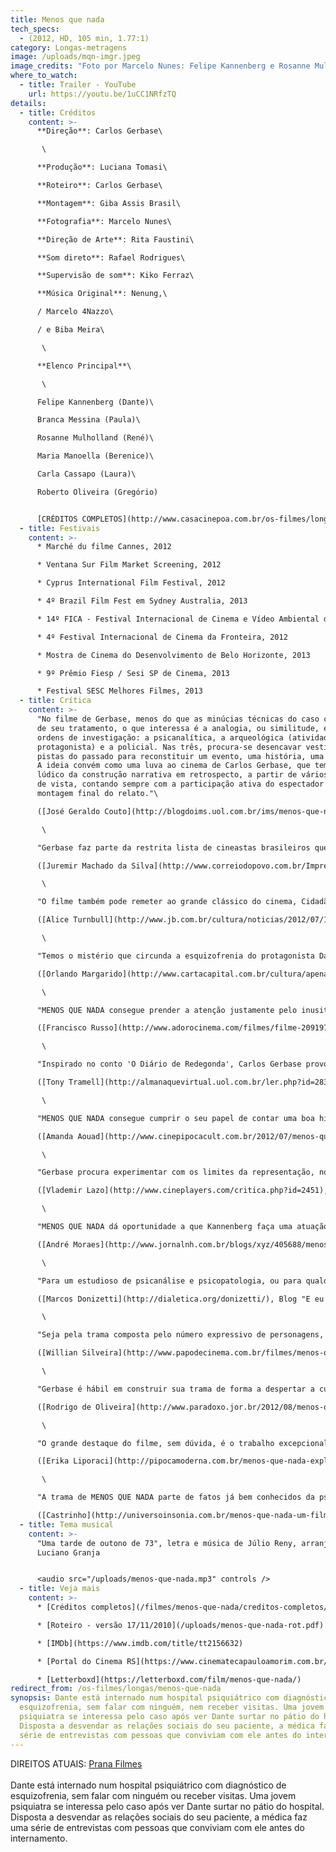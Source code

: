 ```yaml
---
title: Menos que nada
tech_specs:
  - (2012, HD, 105 min, 1.77:1)
category: Longas-metragens
image: /uploads/mqn-imgr.jpeg
image_credits: "Foto por Marcelo Nunes: Felipe Kannenberg e Rosanne Mulholland"
where_to_watch:
  - title: Trailer - YouTube
    url: https://youtu.be/1uCC1NRfzTQ
details:
  - title: Créditos
    content: >-
      **Direção**: Carlos Gerbase\

       \

      **Produção**: Luciana Tomasi\

      **Roteiro**: Carlos Gerbase\

      **Montagem**: Giba Assis Brasil\

      **Fotografia**: Marcelo Nunes\

      **Direção de Arte**: Rita Faustini\

      **Som direto**: Rafael Rodrigues\

      **Supervisão de som**: Kiko Ferraz\

      **Música Original**: Nenung,\

      / Marcelo 4Nazzo\

      / e Biba Meira\

       \

      **Elenco Principal**\

       \

      Felipe Kannenberg (Dante)\

      Branca Messina (Paula)\

      Rosanne Mulholland (René)\

      Maria Manoella (Berenice)\

      Carla Cassapo (Laura)\

      Roberto Oliveira (Gregório)


      [CRÉDITOS COMPLETOS](http://www.casacinepoa.com.br/os-filmes/longas/menos-que-nada-créditos)
  - title: Festivais
    content: >-
      * Marché du filme Cannes, 2012

      * Ventana Sur Film Market Screening, 2012

      * Cyprus International Film Festival, 2012

      * 4º Brazil Film Fest em Sydney Australia, 2013

      * 14º FICA - Festival Internacional de Cinema e Vídeo Ambiental de Goiás, 2012

      * 4º Festival Internacional de Cinema da Fronteira, 2012

      * Mostra de Cinema do Desenvolvimento de Belo Horizonte, 2013

      * 9º Prêmio Fiesp / Sesi SP de Cinema, 2013

      * Festival SESC Melhores Filmes, 2013
  - title: Crítica
    content: >-
      "No filme de Gerbase, menos do que as minúcias técnicas do caso clínico e
      de seu tratamento, o que interessa é a analogia, ou similitude, entre três
      ordens de investigação: a psicanalítica, a arqueológica (atividade do
      protagonista) e a policial. Nas três, procura-se desencavar vestígios e
      pistas do passado para reconstituir um evento, uma história, uma situação.
      A ideia convém como uma luva ao cinema de Carlos Gerbase, que tem o gosto
      lúdico da construção narrativa em retrospecto, a partir de vários pontos
      de vista, contando sempre com a participação ativa do espectador para a
      montagem final do relato."\

      ([José Geraldo Couto](http://blogdoims.uol.com.br/ims/menos-que-nada-e-muita-coisa/), Blog do Instituto Moreira Salles, 23/07/2012)\

       \

      "Gerbase faz parte da restrita lista de cineastas brasileiros que fazem pensar. O filme, adaptação de um conto de Arhur Schnitzler, vai ganhando novos sentidos depois de terminado. Pode ser 'lido' até como uma reflexão sobre o método. Para ter acesso ao passado e à alma, assim como à 'verdade', tudo depende do modo de abordagem. A psiquiatra gerbaseana propõe um método compreensivo, baseado na empatia, no aceitar o outro tentando sentir sua dor e compreender e sua estranheza. No fundo, a morte da mãe, assim com as perdas futuras, são vistas pelo protagonista como uma traição, a última delas assumindo um conteúdo literal."\

      ([Juremir Machado da Silva](http://www.correiodopovo.com.br/Impresso/?Ano=117&Numero=298&Caderno=0&Editoria=120&Noticia=446773), Correio do Povo, 24/07/2012)\

       \

      "O filme também pode remeter ao grande clássico do cinema, Cidadão Kane, em uma das mais belas cenas do filme: quando criança, Dante é forçado pela mãe repressora a terminar sua amizade com Berenice, que, como lembrança, o presenteia com o seu chapéu. Dante perde a mãe logo em seguida e enterra o presente no cemitério, como símbolo das duas perdas. Já no hospital, sua escavação constante em busca de um objeto desconhecido fica poeticamente clara: Rosebud floresce."\

      ([Alice Turnbull](http://www.jb.com.br/cultura/noticias/2012/07/19/critica-menos-que-nada-2/), Jornal do Brasil, 19/07/2012)\

       \

      "Temos o mistério que circunda a esquizofrenia do protagonista Dante e a jovem médica interessada no caso, Paula. (...) Nesse formato tradicional há uma quebra interessante que ameniza o recurso um tanto acomodado de relato. Paula grava seus entrevistados e os questiona, como no caso da arqueóloga René, com quem Dante fez descoberta de rara ossada em terras de propriedade de uma amiga de infância. Ao mostrar as imagens ao paciente, sabe, pela reação deste, que algo está errado."\

      ([Orlando Margarido](http://www.cartacapital.com.br/cultura/apenas-o-misterio/), Carta Capital, 22/07/2012)\

       \

      "MENOS QUE NADA consegue prender a atenção justamente pelo inusitado de ter temas como arqueologia e psicanálise em meio a uma típica história de detetive. A mistura é rara de ser vista no cinema brasileiro, que tanto foge do rótulo de filme de gênero."\

      ([Francisco Russo](http://www.adorocinema.com/filmes/filme-209197/criticas-adorocinema/), Portal "AdoroCinema")\

       \

      "Inspirado no conto 'O Diário de Redegonda', Carlos Gerbase provoca reflexão e questionamento - além de uma crítica as instituições psiquiátricas no século XXI. Com uma direção segura e um talento para dirigir atores, Gerbase amarra bem a trama com suas idas e vindas no passado, que vão formando o quebra-cabeça de Dante. A memória do passado que mostra que nem tudo é o que parece e em que cada um tem sua suposta verdade contribui para deixar MENOS QUE NADA ainda mais interessante."\

      ([Tony Tramell](http://almanaquevirtual.uol.com.br/ler.php?id=28344&tipo=&MENOS+QUE+NADA), Almanaque Virtual, 19/07/2012)\

       \

      "MENOS QUE NADA consegue cumprir o seu papel de contar uma boa história. É competente ao trazer o drama psiquiátrico para discussão, seja pelo despreparo dos hospitais públicos ou pelo descaso dos envolvidos por uma descrença de possibilidade de cura. É honesto em seus questionamento e cria uma trama plausível para isso. (...) E é hábil em conduzir tudo isso pelo viés investigativo, pois, além de justificar a técnica quase documental, ainda envolve o espectador pela curiosidade natural de todo ser humano."\

      ([Amanda Aouad](http://www.cinepipocacult.com.br/2012/07/menos-que-nada.html), Blog Cine Pipoca Cult, 23/07/2012)\

       \

      "Gerbase procura experimentar com os limites da representação, nos despistando de tempos em tempos de suas verdadeiras intenções para que elas nos surpreendam sempre um passo mais adiante, construindo situações que parecem ir para um lado, mas seguem para um caminho oposto. Não como um prestidigitador ou para tornar o público (e personagens) alvo de um blefe, mas para compor o estado doentio do protagonista."\

      ([Vlademir Lazo](http://www.cineplayers.com/critica.php?id=2451), Portal Cineplayers, 22/07/2012)\

       \

      "MENOS QUE NADA dá oportunidade a que Kannenberg faça uma atuação impressionante como paciente psiquiátrico. O filme também é interessante ao mostrar paisagens gaúchas na telona. As panorâmicas são o forte de Gerbase. É elogiável, ainda, o esforço do diretor e do elenco de transpor cinematograficamente a linguagem urbana gaúcha, variando um pouco a imposição linguística vinda do centro do País."\

      ([André Moraes](http://www.jornalnh.com.br/blogs/xyz/405688/menos-que-nada.html), Jornal NH, Novo Hamburgo, 06/08/2012)\

       \

      "Para um estudioso de psicanálise e psicopatologia, ou para qualquer profissional das áreas afins, vale demais o diagnóstico estrutural de Dante, a reconstrução de seu passado desde a infância, que nos faz tecer teorias sobre seu "ponto de injunção", esse momento no qual sua organização, sua maneira de se colocar no mundo, já não foi mais suficiente para sustentá-lo. Vale também a observação em termos de manejo, de estratégia terapêutica, de como é importante o resgate deste sujeito desaparecido sob os escombros do sofrimento psíquico e da institucionalização, através deste chamado a reconhecer-se em seu passado e a dizer de si mesmo."\

      ([Marcos Donizetti](http://dialetica.org/donizetti/), Blog "E eu com isso?", 22/07/2012)\

       \

      "Seja pela trama composta pelo número expressivo de personagens, seja pela mobilização de dois tempos intercalados constantemente, seja ainda pelo mote de ação, que exige a constante renovação de interesse para com o objetivo. A demanda complexa encontra em Gerbase um realizador competente, com domínio da evolução e dos nuances da história. Com suas qualidades, Menos que Nada é o melhor filme do diretor gaúcho."\

      ([Willian Silveira](http://www.papodecinema.com.br/filmes/menos-que-nada), Papo de Cinema, 23/07/2012)\

       \

      "Gerbase é hábil em construir sua trama de forma a despertar a curiosidade do espectador. Com narrativa não-linear, e utilizando as entrevistas da doutora como um forma de contar a história, somos apresentados a trechos da trama e convidados a montar o quebra-cabeça. O diretor aproveita (mesmo que pouco) o fato de cada pessoa contar os acontecimentos do passado em sua própria versão, fazendo com que duvidemos das informações coletadas de tempos em tempos."\

      ([Rodrigo de Oliveira](http://www.paradoxo.jor.br/2012/08/menos-que-nada.html), Blog Paradoxo, 06/08/2012)\

       \

      "O grande destaque do filme, sem dúvida, é o trabalho excepcional de Felipe Kannenberg como Dante. Contido e muito retraído nas cenas do passado são, e com uma mobilidade incrível de se transfigurar em suas cenas como louco, o ator faz com que o espectador não desgrude os olhos de sua imagem em cada uma de suas cenas. Igualmente feliz é a escalação de Roberto Oliveira para o personagem de Gregório, pai de Dante. Com uma verve cômica, sem, contudo, resvalar na caricatura, o personagem é um sopro de irreverência em meio a um panorama tão tenso."\

      ([Erika Liporaci](http://pipocamoderna.com.br/menos-que-nada-explora-os-misterios-da-sanidade-mental/195971), Blog Pipoca moderna, 20/07/2012)\

       \

      "A trama de MENOS QUE NADA parte de fatos já bem conhecidos da psicose - em sua maioria desvendados por Freud ainda no começo do século 20 - mas que ainda são misteriosos para o cidadão comum. Sem didatismos, e sem trazer dogmas para o mais subjetivo dos temas - "Menos que nada" pretende lançar alguma luz para um problema que a sociedade tem deixado nas sombras."\

      ([Castrinho](http://universoinsonia.com.br/menos-que-nada-um-filme-de-carlos-gerbase/), Universo Insônia, 23/07/2012)
  - title: Tema musical
    content: >-
      "Uma tarde de outono de 73", letra e música de Júlio Reny, arranjo de
      Luciano Granja


      <audio src="/uploads/menos-que-nada.mp3" controls />
  - title: Veja mais
    content: >-
      * [Créditos completos](/filmes/menos-que-nada/creditos-completos/)

      * [R﻿oteiro - versão 17/11/2010](/uploads/menos-que-nada-rot.pdf)

      * [IMDb](https://www.imdb.com/title/tt2156632)

      * [Portal do Cinema RS](https://www.cinematecapauloamorim.com.br/portaldocinemagaucho/816/menos-que-nada)

      * [Letterboxd](https://letterboxd.com/film/menos-que-nada/)
redirect_from: /os-filmes/longas/menos-que-nada
synopsis: Dante está internado num hospital psiquiátrico com diagnóstico de
  esquizofrenia, sem falar com ninguém, nem receber visitas. Uma jovem
  psiquiatra se interessa pelo caso após ver Dante surtar no pátio do hospital.
  Disposta a desvendar as relações sociais do seu paciente, a médica faz uma
  série de entrevistas com pessoas que conviviam com ele antes do internamento.
---
```

DIREITOS ATUAIS: [Prana Filmes](https://www.pranafilmes.com.br)﻿\
\
Dante está internado num hospital psiquiátrico com diagnóstico de esquizofrenia, sem falar com ninguém ou receber visitas. Uma jovem psiquiatra se interessa pelo caso após ver Dante surtar no pátio do hospital. Disposta a desvendar as relações sociais do seu paciente, a médica faz uma série de entrevistas com pessoas que conviviam com ele antes do internamento.

